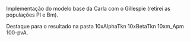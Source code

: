 Implementação do modelo base da Carla com o Gillespie (retirei as populações Pl e Bm). 

Destaque para o resultado na pasta 10xAlphaTkn 10xBetaTkn 10xm_Apm 100-pvA. 
